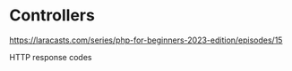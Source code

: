 # Controllers

https://laracasts.com/series/php-for-beginners-2023-edition/episodes/15

HTTP response codes